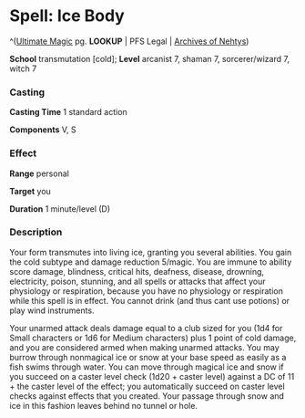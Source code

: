# Spell: Ice Body

^([Ultimate Magic][ss-ice-body] pg. **LOOKUP** | PFS Legal | [Archives of Nehtys][sn-ice-body])

**School** transmutation [cold]; **Level** arcanist 7, shaman 7, sorcerer/wizard 7, witch 7

### Casting

**Casting Time** 1 standard action  

**Components** V, S

### Effect

**Range** personal  

**Target** you  

**Duration** 1 minute/level (D)

### Description

Your form transmutes into living ice, granting you several abilities. You gain the cold subtype and damage reduction 5/magic. You are immune to ability score damage, blindness, critical hits, deafness, disease, drowning, electricity, poison, stunning, and all spells or attacks that affect your physiology or respiration, because you have no physiology or respiration while this spell is in effect. You cannot drink (and thus cant use potions) or play wind instruments.  

Your unarmed attack deals damage equal to a club sized for you (1d4 for Small characters or 1d6 for Medium characters) plus 1 point of cold damage, and you are considered armed when making unarmed attacks. You may burrow through nonmagical ice or snow at your base speed as easily as a fish swims through water. You can move through magical ice and snow if you succeed on a caster level check (1d20 + caster level) against a DC of 11 + the caster level of the effect; you automatically succeed on caster level checks against effects that you created. Your passage through snow and ice in this fashion leaves behind no tunnel or hole.

[ss-ice-body]: http://paizo.com/pathfinderRPG/v57
[sn-ice-body]: http://www.archivesofnethys.com/SpellDisplay.aspx?ItemName=Ice%20Body